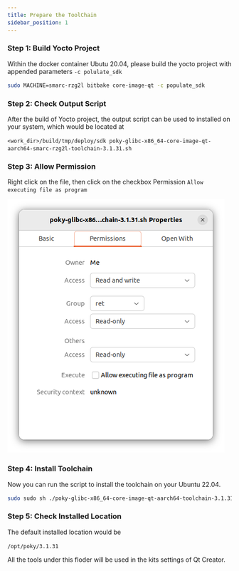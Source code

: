 ```yaml
---
title: Prepare the ToolChain
sidebar_position: 1
---
```


### Step 1: Build Yocto Project
Within the docker container Ubutu 20.04, please build the yocto project with appended parameters `-c polulate_sdk`

```bash 
sudo MACHINE=smarc-rzg2l bitbake core-image-qt -c populate_sdk
```

### Step 2: Check Output Script
After the build of Yocto project, the output script can be used to installed on your system, which would be located at

`<work_dir>/build/tmp/deploy/sdk poky-glibc-x86_64-core-image-qt-aarch64-smarc-rzg2l-toolchain-3.1.31.sh`

### Step 3: Allow Permission
Right click on the file, then click on the checkbox Permission `Allow executing file as program`

![settings](./img/4-1.png)

### Step 4: Install Toolchain
Now you can run the script to install the toolchain on your Ubuntu 22.04.

```bash 
sudo sudo sh ./poky-glibc-x86_64-core-image-qt-aarch64-toolchain-3.1.31.sh
```

### Step 5: Check Installed Location
The default installed location would be 

`/opt/poky/3.1.31`

All the tools under this floder will be used in the kits settings of Qt Creator.